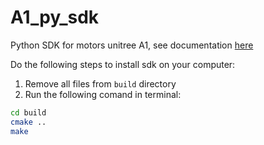 # A1_py_sdk
Python SDK for motors unitree A1, see documentation [here](https://www.unitree.com/products/a1_motor)

Do the following steps to install sdk on your computer:
1. Remove all files from `build` directory
2. Run the following comand in terminal:
``` bash
cd build
cmake ..
make
```